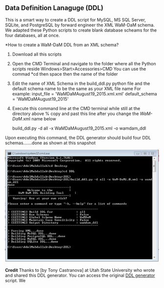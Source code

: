 ## Data Definition Lanaguge (DDL)

This is a smart way to create a DDL script for MySQL, MS SQL Server, SQLite, and PostgreSQL by forward engineer the XML WaM-DaM schema. We adapted these Python scripts to create blank database scheams for the four databases, all at once. 

*How to create a WaM-DaM DDL from an XML schema?    
1. Download all this scripts    

2. Open the CMD Terminal and navigate to the folder where all the Python scripts reside
Windows>Start>Accessories>CMD
You can use the commad *cd then space then the name of the folder 

3. Edit the name of XML Schema in the build_ddl.py python file and the default schema name to be the same as your XML file name
For example:
input_file = 'WaMDaMAugust19_2015.xml.xml'
default_schema = 'WaMDaMAugust19_2015'

4. Execute this command line at the CMD terminal while still at the directory above
% copy and past this line after you change the *WaM-DaM*.xml name below

    build_ddl.py -d all -x WaMDaMAugust19_2015.xml -o wamdam_ddl


Upon executing this command, the DDL generator should build four DDL schemas.......done as shown at this snapshot 

![](https://github.com/amabdallah/WaM-DaM/blob/master/01Documentation/02DDL/SnapshotOfResult_DDL_cmd.JPG)    



**Credit** 
Thanks to [by Tony Castranova] at Utah State University who wrote and shared this DDL generator. You can access the original <a href="https://github.com/amabdallah/WaM-DaM/tree/master/01Documentation/02DDL" target="_blank">DDL generator</a> script. We 
